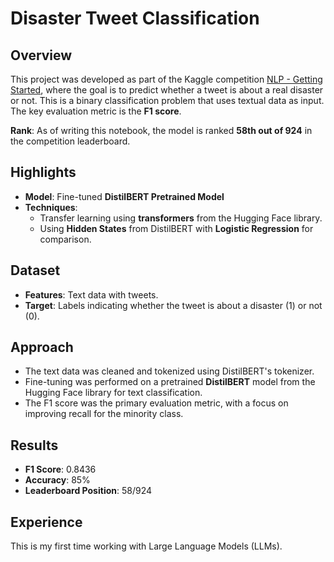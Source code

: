 # Disaster Tweet Classification

## Overview
This project was developed as part of the Kaggle competition [NLP - Getting Started](https://www.kaggle.com/competitions/nlp-getting-started), where the goal is to predict whether a tweet is about a real disaster or not. This is a binary classification problem that uses textual data as input. The key evaluation metric is the **F1 score**.

**Rank**: As of writing this notebook, the model is ranked **58th out of 924** in the competition leaderboard.

## Highlights
- **Model**: Fine-tuned **DistilBERT Pretrained Model**
- **Techniques**:
  - Transfer learning using **transformers** from the Hugging Face library.
  - Using **Hidden States** from DistilBERT with **Logistic Regression** for comparison.

## Dataset
- **Features**: Text data with tweets.
- **Target**: Labels indicating whether the tweet is about a disaster (1) or not (0).

## Approach
- The text data was cleaned and tokenized using DistilBERT's tokenizer.
- Fine-tuning was performed on a pretrained **DistilBERT** model from the Hugging Face library for text classification.
- The F1 score was the primary evaluation metric, with a focus on improving recall for the minority class.

## Results
- **F1 Score**: 0.8436
- **Accuracy**: 85%
- **Leaderboard Position**: 58/924

## Experience
This is my first time working with Large Language Models (LLMs).
